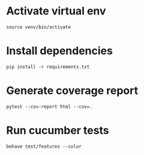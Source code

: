 # Activate virtual env
`source venv/bin/activate`

# Install dependencies
`pip install -r requirements.txt`

# Generate coverage report
`pytest --cov-report html --cov=.`

# Run cucumber tests
`behave test/features --color`
